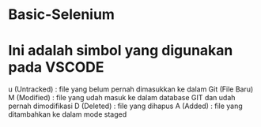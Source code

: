 # Basic-Selenium



# Ini adalah simbol yang digunakan pada VSCODE 
  u (Untracked) : file yang belum pernah dimasukkan ke dalam Git (File Baru)
  M (Modified) : file yang udah masuk ke dalam database GIT dan udah pernah dimodifikasi
  D (Deleted) : file yang dihapus
  A (Added) : file yang ditambahkan ke dalam mode staged
